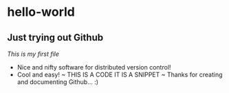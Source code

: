 # hello-world
## Just trying out Github
*This is my first file*
- Nice and nifty software for distributed version control!
- Cool and easy!
~ THIS IS A CODE
IT IS A SNIPPET ~
Thanks for creating and documenting Github... :)
